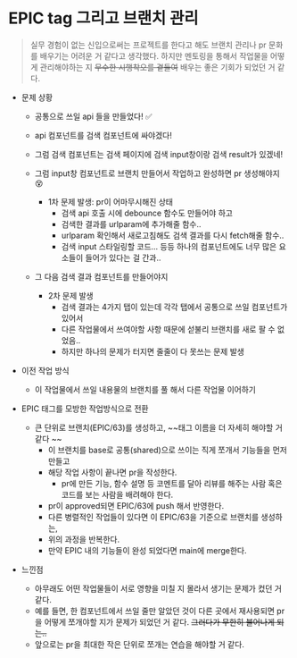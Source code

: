 # EPIC tag 그리고 브랜치 관리

> 실무 경험이 없는 신입으로써는 프로젝트를 한다고 해도
> 브랜치 관리나 pr 문화를 배우기는 어려운 거 같다고 생각했다.
> 하지만 멘토링을 통해서 작업물을 어떻게 관리해야하는 지 ~~무수한 시행착오를 곁들여~~
> 배우는 좋은 기회가 되었던 거 같다.

- 문제 상황

  - 공통으로 쓰일 api 들을 만들었다! ✅
  - api 컴포넌트를 검색 컴포넌트에 싸야겠다!
  - 그럼 검색 컴포넌트는 검색 페이지에 검색 input창이랑 검색 result가 있겠네!
  - 그럼 input창 컴포넌트로 브랜치 만들어서 작업하고 완성하면 pr 생성해야지 😵

    - 1차 문제 발생: pr이 어마무시해진 상태
      - 검색 api 호출 시에 debounce 함수도 만들어야 하고
      - 검색한 결과를 urlparam에 추가해줄 함수..
      - urlparam 확인해서 새로고침해도 검색 결과를 다시 fetch해줄 함수..
      - 검색 input 스타일링할 코드... 등등 하나의 컴포넌트에도 너무 많은 요소들이 들어가 있다는 걸 간과..

  - 그 다음 검색 결과 컴포넌트를 만들어야지
    - 2차 문제 발생
      - 검색 결과는 4가지 탭이 있는데 각각 탭에서 공통으로 쓰일 컴포넌트가 있어서
      - 다른 작업물에서 쓰여야할 사항 때문에 섣불리 브랜치를 새로 팔 수 없었음..
      - 하지만 하나의 문제가 터지면 줄줄이 다 못쓰는 문제 발생

- 이전 작업 방식
  - 이 작업물에서 쓰일 내용물의 브랜치를 풀 해서 다른 작업물 이어하기
- EPIC 태그를 모방한 작업방식으로 전환

  - 큰 단위로 브랜치(EPIC/63)를 생성하고, ~~태그 이름을 더 자세히 해야할 거 같다 ~~
    - 이 브랜치를 base로 공통(shared)으로 쓰이는 직게 쪼개서 기능들을 먼저 만들고
    - 해당 작업 사항이 끝나면 pr을 작성한다.
      - pr에 만든 기능, 함수 설명 등 코멘트를 달아 리뷰를 해주는 사람 혹은 코드를 보는 사람을 배려해야 한다.
    - pr이 approved되면 EPIC/63에 push 해서 반영한다.
    - 다른 병렬적인 작업들이 있다면 이 EPIC/63을 기준으로 브랜치를 생성하는,
    - 위의 과정을 반복한다.
    - 만약 EPIC 내의 기능들이 완성 되었다면 main에 merge한다.

- 느낀점

  - 아무래도 어떤 작업물들이 서로 영향을 미칠 지 몰라서 생기는 문제가 컸던 거 같다.
  - 예를 들면, 한 컴포넌트에서 쓰일 줄만 알았던 것이 다른 곳에서 재사용되면 pr을 어떻게 쪼개야할 지가 문제가 되었던 거 같다. ~~그러다가 무한히 불어나게 되는..~~
  - 앞으로는 pr을 최대한 작은 단위로 쪼개는 연습을 해야할 거 같다.
